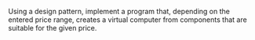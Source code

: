 Using a design pattern, implement a program that, depending on the entered price range, creates a virtual computer from components that are suitable for the given price.
